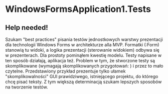 WindowsFormsApplication1.Tests
==============================

Help needed!
------------

Szukam "best practices" pisania testów jednostkowych warstwy prezentacji dla technologii Windows Forms w architekturze alla MVP. Formatki (:Form) stanowią tu widoki, a logika prezentacji (sterowanie widokiem) odbywa się w prezenterach. Dla prostoty pominąłem kwestię modelu.
Testy napisane w ten sposób działają, aplikacja też. Problem w tym, że stworzone testy są skomplikowane (wymagają skomplikowanych przygotowań: ) i przez to mało czytelne. Przedstawiony przykład prezentuje tylko ułamek "skomplikowalności" GUI prawidziwego, istniejącego projektu, do którego chcę pisać teksty. Z tym większą determinacją szukam lepszych sposobów na tworzenie testów.
